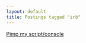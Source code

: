 ```yaml
---
layout: default
title: Postings tagged "irb"
---
```

[Pimp my script/console](http://janesconference.github.com/KievII//2009/06/pimp-my-script-console)<br />
